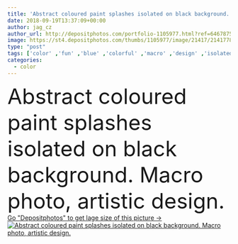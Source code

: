 ```yaml
---
title: 'Abstract coloured paint splashes isolated on black background. Macro photo, artistic design.'
date: 2018-09-19T13:37:09+00:00
author: jag_cz
author_url: http://depositphotos.com/portfolio-1105977.html?ref=64678756
image: https://st4.depositphotos.com/thumbs/1105977/image/21417/214177846/api_thumb_450.jpg?forcejpeg=true
type: "post"
tags: ['color' ,'fun' ,'blue' ,'colorful' ,'macro' ,'design' ,'isolated' ,'shiny' ,'shape' ,'bright' ,'closeup' ,'art' ,'drop' ,'wet' ,'drip' ,'liquid' ,'abstract' ,'orange' ,'colour' ,'colourful' ,'spray' ,'black' ,'creativity' ,'ink' ,'paint' ,'splash' ,'dye' ,'messy' ,'rainbow' ,'pink' ,'create' ,'explosion' ,'flowing' ,'motion' ,'purple' ,'flow' ,'blob' ,'sound' ,'multicolored' ,'artistic' ,'mix' ,'splattered' ,'acrylic' ,'fluid' ,'pigment' ,'splatter' ,'splashing' ,'spectrum' ,'splattering' ]
categories: 
  - color
---
```

<div aling="center">
            <font size="60"> Abstract coloured paint splashes isolated on black background. Macro photo, artistic design.</font>   
</div>
<div>
    <a href='https://depositphotos.com/214177846/stock-photo-abstract-coloured-paint-splashes-isolated.html?ref=64678756' target=_blank > Go "Depositphotos" to get lage size of this picture ->
        <img href='https://depositphotos.com/214177846/stock-photo-abstract-coloured-paint-splashes-isolated.html?ref=64678756' src='https://st4.depositphotos.com/1105977/21417/i/950/depositphotos_214177846-stock-photo-abstract-coloured-paint-splashes-isolated.jpg?forcejpeg=true' alt='Abstract coloured paint splashes isolated on black background. Macro photo, artistic design.' >
    </a>
</div>
